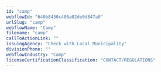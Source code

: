 ```yaml
---
id: "camp"
webflowId: "640b8430c486a02de0d847a0"
urlSlug: "camp"
webflowName: "Camp"
filename: "camp"
callToActionLink: ""
issuingAgency: "Check with Local Municipality"
divisionPhone: ""
webflowIndustry: "Camp"
licenseCertificationClassification: "CONTACT/REGULATIONS"
---
```

